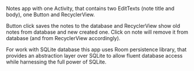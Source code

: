 Notes app with one Activity,
that contains two EditTexts (note title and body), one Button and RecyclerView.

Button click saves the notes to the database
and RecyclerView show old notes from database and new created one.
Click on note will remove it from database (and from RecyclerView accordingly).

For work with SQLite database this app uses Room persistence library,
that provides an abstraction layer over SQLite to allow fluent database access
while harnessing the full power of SQLite.